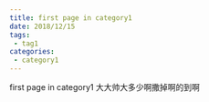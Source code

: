 ```yaml
---
title: first page in category1
date: 2018/12/15
tags:
 - tag1
categories:
 - category1
---
```


first page in category1
大大帅大多少啊撒掉啊的到啊